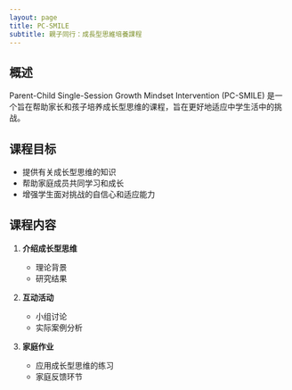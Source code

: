 ```yaml
---
layout: page
title: PC-SMILE
subtitle: 親子同行：成長型思維培養課程
---
```


## 概述

Parent-Child Single-Session Growth Mindset Intervention (PC-SMILE) 是一个旨在帮助家长和孩子培养成长型思维的课程，旨在更好地适应中学生活中的挑战。

## 课程目标

- 提供有关成长型思维的知识
- 帮助家庭成员共同学习和成长
- 增强学生面对挑战的自信心和适应能力

## 课程内容

1. **介绍成长型思维**
    - 理论背景
    - 研究结果

2. **互动活动**
    - 小组讨论
    - 实际案例分析

3. **家庭作业**
    - 应用成长型思维的练习
    - 家庭反馈环节
